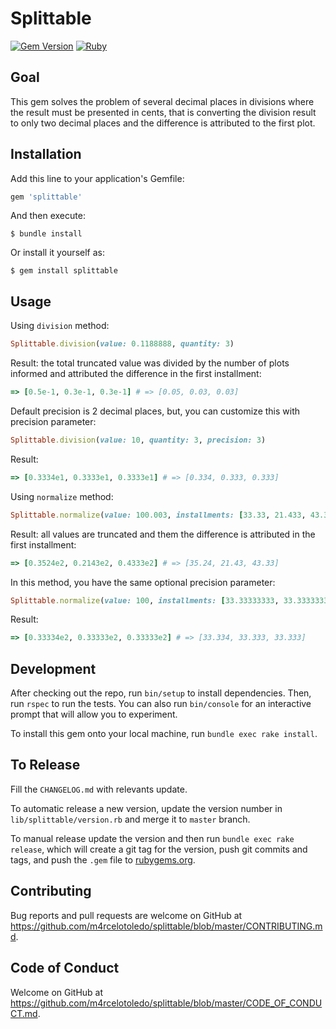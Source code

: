 # Splittable

[![Gem Version](https://badge.fury.io/rb/splittable.svg)](https://badge.fury.io/rb/splittable)
[![Ruby](https://github.com/m4rcelotoledo/splittable/workflows/Ruby/badge.svg?branch=master)](https://github.com/m4rcelotoledo/splittable/actions?query=workflow%3ARuby)

## Goal

This gem solves the problem of several decimal places in divisions where the result must be presented in cents, that is converting the division result to only two decimal places and the difference is attributed to the first plot.

## Installation

Add this line to your application's Gemfile:

```ruby
gem 'splittable'
```

And then execute:

    $ bundle install

Or install it yourself as:

    $ gem install splittable

## Usage

Using `division` method:

``` ruby
Splittable.division(value: 0.1188888, quantity: 3)
```

Result: the total truncated value was divided by the number of plots informed and attributed the difference in the first installment:

```ruby
=> [0.5e-1, 0.3e-1, 0.3e-1] # => [0.05, 0.03, 0.03]
```
Default precision is 2 decimal places, but, you can customize this with precision parameter:

``` ruby
Splittable.division(value: 10, quantity: 3, precision: 3)
```

Result:
```ruby
=> [0.3334e1, 0.3333e1, 0.3333e1] # => [0.334, 0.333, 0.333]
```


Using `normalize` method:

```ruby
Splittable.normalize(value: 100.003, installments: [33.33, 21.433, 43.33333])
```

Result: all values are truncated and them the difference is attributed in the first installment:

```ruby
=> [0.3524e2, 0.2143e2, 0.4333e2] # => [35.24, 21.43, 43.33]
```

In this method, you have the same optional precision parameter:
```ruby
Splittable.normalize(value: 100, installments: [33.33333333, 33.33333333, 33.33333333], precision: 3)
```

Result:
```ruby
=> [0.33334e2, 0.33333e2, 0.33333e2] # => [33.334, 33.333, 33.333]
```

## Development

After checking out the repo, run `bin/setup` to install dependencies. Then, run `rspec` to run the tests. You can also run `bin/console` for an interactive prompt that will allow you to experiment.

To install this gem onto your local machine, run `bundle exec rake install`.

## To Release

Fill the `CHANGELOG.md` with relevants update.

To automatic release a new version, update the version number in `lib/splittable/version.rb` and merge it to `master` branch.

To manual release update the version and then run `bundle exec rake release`, which will create a git tag for the version, push git commits and tags, and push the `.gem` file to [rubygems.org](https://rubygems.org).

## Contributing

Bug reports and pull requests are welcome on GitHub at https://github.com/m4rcelotoledo/splittable/blob/master/CONTRIBUTING.md.

## Code of Conduct

Welcome on GitHub at https://github.com/m4rcelotoledo/splittable/blob/master/CODE_OF_CONDUCT.md.
